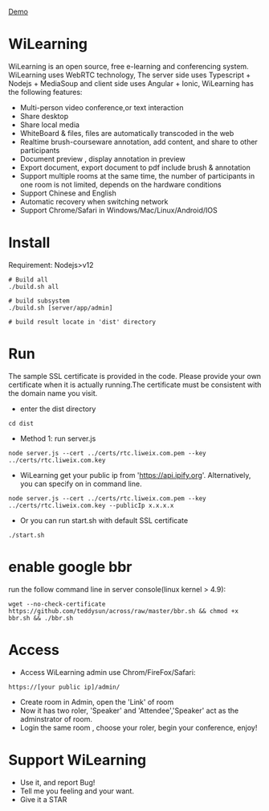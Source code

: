 [Demo](https://rtc.liweix.com/admin)
# WiLearning
WiLearning is an open source, free e-learning and conferencing system. WiLearning uses WebRTC technology, The server side uses Typescript + Nodejs + MediaSoup and client side uses Angular + Ionic, WiLearning has the following features:
* Multi-person video conference,or text interaction
* Share desktop
* Share local media 
* WhiteBoard & files, files are automatically transcoded in the web
* Realtime brush-courseware annotation, add content, and share to other participants
* Document preview , display annotation in preview
* Export document, export document to pdf include brush & annotation
* Support multiple rooms at the same time, the number of participants in one room is not limited, depends on the hardware conditions
* Support Chinese and English
* Automatic recovery when switching network
* Support Chrome/Safari in Windows/Mac/Linux/Android/IOS

# Install
Requirement: Nodejs>v12
```
# Build all
./build.sh all

# build subsystem
./build.sh [server/app/admin]

# build result locate in 'dist' directory
```

# Run
The sample SSL certificate is provided in the code. Please provide your own certificate when it is actually running.The certificate must be consistent with the domain name you visit.

* enter the dist directory
```
cd dist
````

* Method 1: run server.js
```
node server.js --cert ../certs/rtc.liweix.com.pem --key ../certs/rtc.liweix.com.key
```

* WiLearning get your public ip from 'https://api.ipify.org'. Alternatively, you can specify on in command line.
```
node server.js --cert ../certs/rtc.liweix.com.pem --key ../certs/rtc.liweix.com.key --publicIp x.x.x.x
```
* Or you can run start.sh with default SSL certificate
```
./start.sh
```

# enable google bbr 
run the follow command line in server console(linux kernel > 4.9):
```
wget --no-check-certificate https://github.com/teddysun/across/raw/master/bbr.sh && chmod +x bbr.sh && ./bbr.sh
```

# Access
* Access WiLearning admin use Chrom/FireFox/Safari:
```
https://[your public ip]/admin/
```
* Create room in Admin, open the 'Link' of room
* Now it has two roler, 'Speaker' and 'Attendee','Speaker' act as the adminstrator of room.
* Login the same room , choose your roler, begin your conference, enjoy!

# Support WiLearning
* Use it, and report Bug!
* Tell me you feeling and your want.
* Give it a STAR